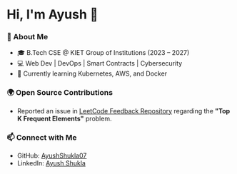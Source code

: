 # Hi, I'm Ayush 👋  

### 🚀 About Me  
- 🎓 B.Tech CSE @ KIET Group of Institutions (2023 – 2027)  
- 💻 Web Dev | DevOps | Smart Contracts | Cybersecurity  
- 🌱 Currently learning Kubernetes, AWS, and Docker  

### 🌍 Open Source Contributions  
- Reported an issue in [LeetCode Feedback Repository](https://github.com/LeetCode-Feedback/LeetCode-Feedback/issues/XXXX) regarding the **"Top K Frequent Elements"** problem.  

### 📫 Connect with Me  
- GitHub: [AyushShukla07](https://github.com/AyushShukla07)  
- LinkedIn: [Ayush Shukla](https://www.linkedin.com/in/ayush-shukla-a3b663247/)  

